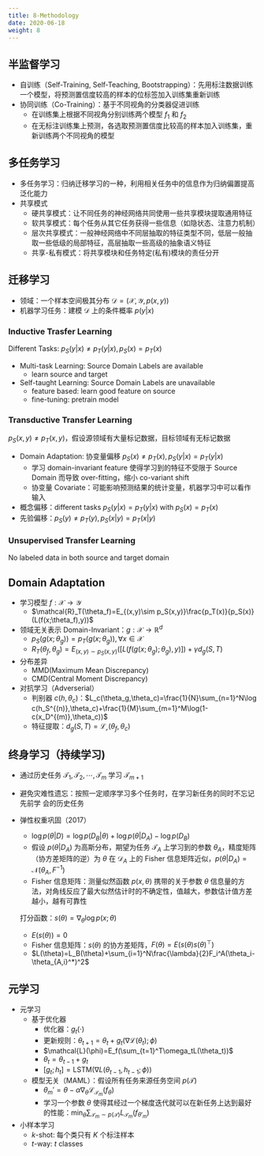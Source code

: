 ```yaml
---
title: 8-Methodology
date: 2020-06-18
weight: 8
---
```


## 半监督学习

- 自训练（Self-Training, Self-Teaching, Bootstrapping）：先用标注数据训练一个模型，将预测置信度较高的样本的位标签加入训练集重新训练
- 协同训练（Co-Training）：基于不同视角的分类器促进训练
  - 在训练集上根据不同视角分别训练两个模型 $f_1$ 和 $f_2$
  - 在无标注训练集上预测，各选取预测置信度比较高的样本加入训练集，重新训练两个不同视角的模型

## 多任务学习

- 多任务学习：归纳迁移学习的一种，利用相关任务中的信息作为归纳偏置提高泛化能力
- 共享模式
  - 硬共享模式：让不同任务的神经网络共同使用一些共享模块提取通用特征
  - 软共享模式：每个任务从其它任务获得一些信息（如隐状态、注意力机制）
  - 层次共享模式：一般神经网络中不同层抽取的特征类型不同，低层一般抽取一些低级的局部特征，高层抽取一些高级的抽象语义特征
  - 共享-私有模式：将共享模块和任务特定(私有)模块的责任分开

## 迁移学习

- 领域：一个样本空间极其分布 $\mathcal{D}=(\mathcal{X},\mathcal{Y},p(x,y))$
- 机器学习任务：建模 $\mathcal{D}$ 上的条件概率 $p(y|x)$

### Inductive Trasfer Learning

Different Tasks: $p_S(y|x)\neq p_T(y|x), p_S(x)=p_T(x)$

- Multi-task Learning: Source Domain Labels are available
  - learn source and target
- Self-taught Learning: Source Domain Labels are unavailable
  - feature based: learn good feature on source
  - fine-tuning: pretrain model

### Transductive Transfer Learning

$p_S(x,y)\neq p_T(x,y)$，假设源领域有大量标记数据，目标领域有无标记数据

- Domain Adaptation: 协变量偏移 $p_S(x)\neq p_T(x),p_S(y|x)=p_T(y|x)$
  - 学习 domain-invariant feature 使得学习到的特征不受限于 Source Domain 而导致 over-fitting，缩小 co-variant shift
  - 协变量 Covariate：可能影响预测结果的统计变量，机器学习中可以看作输入
- 概念偏移：different tasks $p_S(y|x)=p_T(y|x)$ with $p_S(x)=p_T(x)$
- 先验偏移：$p_S(y)\neq p_T(y),p_S(x|y)=p_T(x|y)$

### Unsupervised Transfer Learning

No labeled data in both source and target domain

## Domain Adaptation

- 学习模型 $f:\mathcal{X}\rightarrow\mathcal{Y}$
  - $\mathcal{R}_T(\theta_f)=E_{(x,y)\sim p_S(x,y)}\frac{p_T(x)}{p_S(x)}(L(f(x;\theta_f),y))$
- 领域无关表示 Domain-Invariant：$g:\mathcal{X}\rightarrow\mathbb{R}^d$
  - $p_S(g(x;\theta_g))=p_T(g(x;\theta_g)),\forall x\in\mathcal{X}$
  - $R_T(\theta_f,\theta_g)=E_{(x,y)\sim p_S(x,y)}([L(f(g(x;\theta_g);\theta_g),y)])+\gamma d_g(S,T)$
- 分布差异
  - MMD(Maximum Mean Discrepancy)
  - CMD(Central Moment Discrepancy)
- 对抗学习（Adverserial）
  - 判别器 $c(h,\theta_c)$：$L_c(\theta_g,\theta_c)=\frac{1}{N}\sum_{n=1}^N\log c(h_S^{(n)},\theta_c)+\frac{1}{M}\sum_{m=1}^M\log(1-c(x_D^{(m)},\theta_c))$
  - 特征提取：$d_g(S,T)=\mathcal{L_c}(\theta_f,\theta_c)$

## 终身学习（持续学习)

- 通过历史任务 $\mathcal{T}_1,\mathcal{T}_2,\cdots,\mathcal{T}_m$ 学习 $\mathcal{T}_{m+1}$
- 避免灾难性遗忘：按照一定顺序学习多个任务时，在学习新任务的同时不忘记先前学 会的历史任务
- 弹性权重巩固（2017）

  - $\log p(\theta|D)=\log p(D_B|\theta)+\log p(\theta|D_A)-\log p(D_B)$
  - 假设 $p(\theta|D_A)$ 为高斯分布，期望为任务 $\mathcal{T}_A$ 上学习到的参数 $\theta_A$，精度矩阵（协方差矩阵的逆）为 $\theta$ 在 $\mathcal{D}_A$ 上的 Fisher 信息矩阵近似，$p(\theta|D_A)=\mathcal{N}(\theta_A,F^{-1})$
  - Fisher 信息矩阵：测量似然函数 $p(x,\theta)$ 携带的关于参数 $\theta$ 信息量的方法，对角线反应了最大似然估计时的不确定性，值越大，参数估计值方差越小，越有可靠性

  打分函数：$s(\theta)=\nabla_\theta\log p(x;\theta)$

  - $E(s(\theta))=0$
  - Fisher 信息矩阵：$s(\theta)$ 的协方差矩阵，$F(\theta)=E(s(\theta)s(\theta)^\top)$
  - $L(\theta)=L_B(\theta)+\sum_{i=1}^N\frac{\lambda}{2}F_i^A(\theta_i-\theta_{A,i}^*)^2$

## 元学习

- 元学习
  - 基于优化器
    - 优化器：$g_t(\cdot)$
    - 更新规则：$\theta_{t+1}=\theta_t+g_t(\nabla\mathcal{L}(\theta_t);\phi)$
    - $\mathcal{L}(\phi)=E_f(\sum_{t=1}^T\omega_tL(\theta_t))$
    - $\theta_t=\theta_{t-1}+g_t$
    - $[g_t;h_t]=\text{LSTM}(\nabla L(\theta_{t-1},h_{t-1};\phi))$
  - 模型无关（MAML）：假设所有任务来源任务空间 $p(\mathcal{T})$
    - $\theta_m'=\theta-\alpha\nabla_\theta\mathcal{L}_{\mathcal{T}_m}(f_\theta)$
    - 学习一个参数 $\theta$ 使得其经过一个梯度迭代就可以在新任务上达到最好的性能：$\min_\theta\sum_{\mathcal{T}_m\sim p(\mathcal{T})}L_{\mathcal{T}_m}(f_{\theta'_m})$
- 小样本学习
  - $k$-shot: 每个类只有 $K$ 个标注样本
  - $t$-way: $t$ classes
